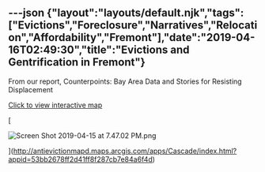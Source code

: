 ---json
{"layout":"layouts/default.njk","tags":["Evictions","Foreclosure","Narratives","Relocation","Affordability","Fremont"],"date":"2019-04-16T02:49:30","title":"Evictions and Gentrification in Fremont"}
---

From our report, Counterpoints: Bay Area Data and Stories for Resisting Displacement

[Click to view interactive map](http://antievictionmapd.maps.arcgis.com/apps/Cascade/index.html?appid=53bb2678ff2d41ff8f287cb7e84a6f4d)

[

![Screen Shot 2019-04-15 at 7.47.02 PM.png](https://images.squarespace-cdn.com/content/v1/52b7d7a6e4b0b3e376ac8ea2/1555382897720-36K7WD2CNW2APIXIQEUH/ke17ZwdGBToddI8pDm48kEelzhxRNW4rJ1z7sQvLgNcUqsxRUqqbr1mOJYKfIPR7LoDQ9mXPOjoJoqy81S2I8N_N4V1vUb5AoIIIbLZhVYxCRW4BPu10St3TBAUQYVKcc4P42WHIxx0gZvvWaqIeY015qAVvxgydoEToEJs5zjP2coeQCaS_Wz72-mJD5VbX/Screen+Shot+2019-04-15+at+7.47.02+PM.png)

](http://antievictionmapd.maps.arcgis.com/apps/Cascade/index.html?appid=53bb2678ff2d41ff8f287cb7e84a6f4d)